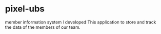 # pixel-ubs
member information system
I developed This application to store and track the data of the members of our team.

